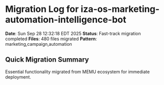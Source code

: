 # Migration Log for iza-os-marketing-automation-intelligence-bot

**Date**: Sun Sep 28 12:32:18 EDT 2025
**Status**: Fast-track migration completed
**Files**:      480 files migrated
**Pattern**: marketing,campaign,automation

## Quick Migration Summary
Essential functionality migrated from MEMU ecosystem for immediate deployment.
